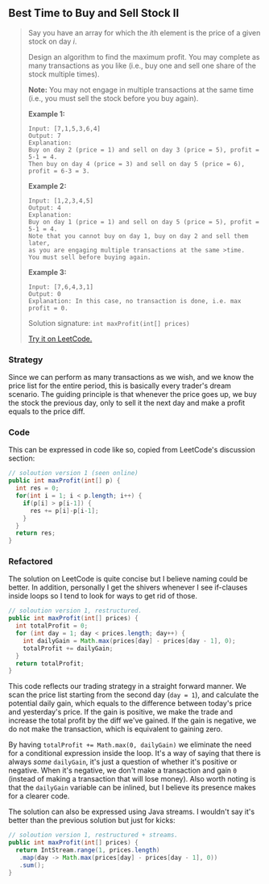 ## Best Time to Buy and Sell Stock II
>Say you have an array for which the *i*th element is the price of a given stock on day *i*.
>
>Design an algorithm to find the maximum profit. You may complete as many transactions as you like (i.e., buy one and sell one share of the stock multiple times).
>
>**Note:** You may not engage in multiple transactions at the same time (i.e., you must sell the stock before you buy again).
>
>**Example 1:**
>
>```
>Input: [7,1,5,3,6,4]
>Output: 7
>Explanation: 
>Buy on day 2 (price = 1) and sell on day 3 (price = 5), profit = 5-1 = 4.
>Then buy on day 4 (price = 3) and sell on day 5 (price = 6), profit = 6-3 = 3.
>```
>
>**Example 2:**
>
>```
>Input: [1,2,3,4,5]
>Output: 4
>Explanation: 
>Buy on day 1 (price = 1) and sell on day 5 (price = 5), profit = 5-1 = 4.
>Note that you cannot buy on day 1, buy on day 2 and sell them later,
>as you are engaging multiple transactions at the same >time. 
>You must sell before buying again.
>```
>
>**Example 3:**
>
>```
>Input: [7,6,4,3,1]
>Output: 0
>Explanation: In this case, no transaction is done, i.e. max profit = 0.
>```
>
>Solution signature: `int maxProfit(int[] prices)`
>
>[Try it on LeetCode.](https://leetcode.com/problems/best-time-to-buy-and-sell-stock-ii/)



### Strategy

Since we can perform as many transactions as we wish, and we know the price list for the entire period, this is basically every trader's dream scenario. The guiding principle is that whenever the price goes up, we buy the stock the previous day, only to sell it the next day and make a profit equals to the price diff.



### Code

This can be expressed in code like so, copied from LeetCode's discussion section:

```java
// soloution version 1 (seen online)
public int maxProfit(int[] p) {
  int res = 0;
  for(int i = 1; i < p.length; i++) {
    if(p[i] > p[i-1]) {
      res += p[i]-p[i-1];
    }
  }
  return res;
}
```


### Refactored

The solution on LeetCode is quite concise but I believe naming could be better. In addition, personally I get the shivers whenever I see if-clauses inside loops so I tend to look for ways to get rid of those.

```java
// soloution version 1, restructured.
public int maxProfit(int[] prices) {
  int totalProfit = 0;  
  for (int day = 1; day < prices.length; day++) {  
    int dailyGain = Math.max(prices[day] - prices[day - 1], 0);
    totalProfit += dailyGain;
  }
  return totalProfit;  
}
```

This code reflects our trading strategy in a straight forward manner. 
We scan the price list starting from the second day (`day = 1`), and calculate the potential daily gain, which equals to the difference between today's price and yesterday's price. If the gain is positive, we make the trade and increase the total profit by the diff we've gained. If the gain is negative, we do not make the transaction, which is equivalent to gaining zero.

By having `totalProfit += Math.max(0, dailyGain)` we eliminate the need for a conditional expression inside the loop. It's a way of saying that there is always *some*  `dailyGain`, it's just a question of whether it's positive or negative. When it's negative, we don't make a transaction and gain `0` (instead of making a transaction that will lose money). 
Also worth noting is that the `dailyGain` variable can be inlined, but I believe its presence makes for a clearer code.

The solution can also be expressed using Java streams. I wouldn't say it's better than the previous solution but just for kicks:

```java
// soloution version 1, restructured + streams.
public int maxProfit(int[] prices) {  
  return IntStream.range(1, prices.length)  
   .map(day -> Math.max(prices[day] - prices[day - 1], 0))  
   .sum();  
}
```
